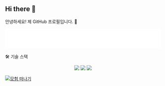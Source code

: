 ## Hi there 👋
안녕하세요! 제 GitHub 프로필입니다. 👋

<!-- animated_header.svg 파일을 중앙에 정렬하여 보여주는 예시입니다. -->

<div align="center">
<img src="animated_header.svg" alt="Animated Welcome Header">
</div>

🛠 기술 스택
<p align="center">
<img src="https://img.shields.io/badge/python-3670A0?style=for-the-badge&logo=python&logoColor=ffdd54"/>
<img src="https://img.shields.io/badge/react-%2320232a.svg?style=for-the-badge&logo=react&logoColor=%2361DAFB"/>
<img src="https://img.shields.io/badge/Spring%20Boot-6DB33F?style=for-the-badge&logo=springboot&logoColor=white"/>
</p>

<p>
<a href="story/start.md">
<img src="https://img.shields.io/badge/%EB%AA%A8%ED%97%98_%EB%96%A0%EB%82%98%EA%B8%B0-34D399%3Fstyle%3Dfor-the-badge%26logo%3Drocket%26logoColor%3Dwhite" alt="모험 떠나기"/>
</a>
</p>


